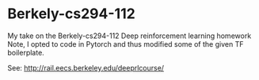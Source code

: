 # Berkely-cs294-112

My take on the Berkely-cs294-112 Deep reinforcement learning homework
Note, I opted to code in Pytorch and thus modified some of the given TF boilerplate. 

See: http://rail.eecs.berkeley.edu/deeprlcourse/

